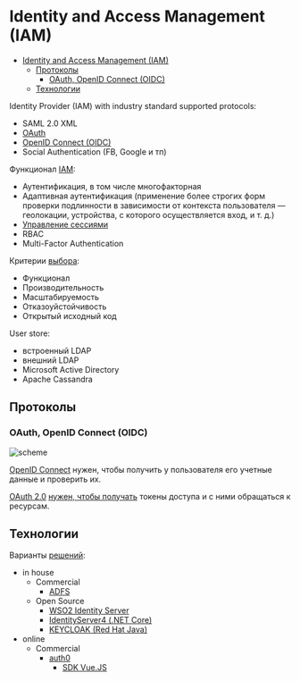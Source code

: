# Identity and Access Management (IAM)

- [Identity and Access Management (IAM)](#identity-and-access-management-iam)
	- [Протоколы](#протоколы)
		- [OAuth, OpenID Connect (OIDC)](#oauth-openid-connect-oidc)
	- [Технологии](#технологии)

Identity Provider (IAM) with industry standard supported protocols:

- SAML 2.0 XML
- [OAuth](../technology/protocols.integration/oauth.md)
- [OpenID Connect (OIDC)](../technology/protocols.integration/oidc.md)
- Social Authentication (FB, Google и тп)

Функционал [IAM](https://digitalguardian.com/blog/what-identity-and-access-management-iam):

- Аутентификация, в том числе многофакторная
- Адаптивная аутентификация (применение более строгих форм проверки подлинности в зависимости от контекста пользователя — геолокации, устройства, с которого осуществляется вход, и т. д.)
- [Управление сессиями](https://www.securitylab.ru/analytics/530059.php)
- RBAC
- Multi-Factor Authentication

Критерии [выбора](https://www.securitylab.ru/analytics/530059.php):

- Функционал
- Производительность
- Масштабируемость
- Отказоуйстойчивость
- Открытый исходный код

User store:

- встроенный LDAP
- внешний LDAP
- Microsoft Active Directory
- Apache Cassandra

## Протоколы

### OAuth, OpenID Connect (OIDC)

![scheme](https://habrastorage.org/r/w1560/getpro/habr/post_images/bc9/ad8/618/bc9ad86182b31533cc26413abc67924f.png)

[OpenID Сonnect](../technology/protocols.integration/oidc.md) нужен, чтобы получить у пользователя его учетные данные и проверить их.

[OAuth 2.0](../technology/protocols.integration/oidc.md) [нужен, чтобы получать](https://habr.com/ru/company/dataart/blog/311376/) токены доступа и с ними обращаться к ресурсам.

## Технологии

Варианты [решений](https://www.securitylab.ru/analytics/530059.php):

- in house
	- Commercial
		- [ADFS](../technology/middleware/iam.adfs.md)
	- Open Source
		- [WSO2 Identity Server](../technology/middleware/iam.wso2.md)
		- [IdentityServer4 (.NET Core)](../technology/middleware/iam.is4.md)
		- [KEYCLOAK (Red Hat Java)](../technology/middleware/iam.keycloak.md)
- online
	- Commercial
		- [auth0](https://auth0.com/)
			- [SDK Vue.JS](https://auth0.com/docs/libraries)
